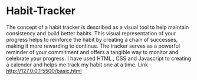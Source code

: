 # Habit-Tracker
The concept of a habit tracker is described as a visual tool to help maintain consistency and build better habits. 
This visual representation of your progress helps to reinforce the habit by creating a chain of successes, making it more rewarding to continue. 
The tracker serves as a powerful reminder of your commitment and offers a tangible way to monitor and celebrate your progress.
I have used HTML , CSS and Javascript to creating a calender and helps me track my habit one at a time.
Link - http://127.0.0.1:5500/basic.html






